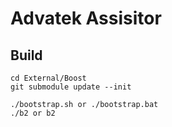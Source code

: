 # Advatek Assisitor

## Build

    cd External/Boost
    git submodule update --init

    ./bootstrap.sh or ./bootstrap.bat
    ./b2 or b2

